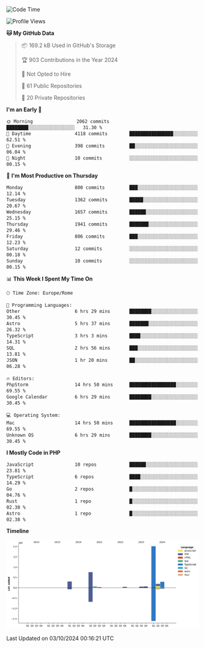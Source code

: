 <!--START_SECTION:waka-->
![Code Time](http://img.shields.io/badge/Code%20Time-5%2C350%20hrs%2025%20mins-blue)

![Profile Views](http://img.shields.io/badge/Profile%20Views-0-blue)

**🐱 My GitHub Data** 

> 📦 169.2 kB Used in GitHub's Storage 
 > 
> 🏆 903 Contributions in the Year 2024
 > 
> 🚫 Not Opted to Hire
 > 
> 📜 61 Public Repositories 
 > 
> 🔑 20 Private Repositories 
 > 
**I'm an Early 🐤** 

```text
🌞 Morning                2062 commits        ████████░░░░░░░░░░░░░░░░░   31.30 % 
🌆 Daytime                4118 commits        ████████████████░░░░░░░░░   62.51 % 
🌃 Evening                398 commits         ██░░░░░░░░░░░░░░░░░░░░░░░   06.04 % 
🌙 Night                  10 commits          ░░░░░░░░░░░░░░░░░░░░░░░░░   00.15 % 
```
📅 **I'm Most Productive on Thursday** 

```text
Monday                   800 commits         ███░░░░░░░░░░░░░░░░░░░░░░   12.14 % 
Tuesday                  1362 commits        █████░░░░░░░░░░░░░░░░░░░░   20.67 % 
Wednesday                1657 commits        ██████░░░░░░░░░░░░░░░░░░░   25.15 % 
Thursday                 1941 commits        ███████░░░░░░░░░░░░░░░░░░   29.46 % 
Friday                   806 commits         ███░░░░░░░░░░░░░░░░░░░░░░   12.23 % 
Saturday                 12 commits          ░░░░░░░░░░░░░░░░░░░░░░░░░   00.18 % 
Sunday                   10 commits          ░░░░░░░░░░░░░░░░░░░░░░░░░   00.15 % 
```


📊 **This Week I Spent My Time On** 

```text
🕑︎ Time Zone: Europe/Rome

💬 Programming Languages: 
Other                    6 hrs 29 mins       ████████░░░░░░░░░░░░░░░░░   30.45 % 
Astro                    5 hrs 37 mins       ███████░░░░░░░░░░░░░░░░░░   26.32 % 
TypeScript               3 hrs 3 mins        ████░░░░░░░░░░░░░░░░░░░░░   14.31 % 
SQL                      2 hrs 56 mins       ███░░░░░░░░░░░░░░░░░░░░░░   13.81 % 
JSON                     1 hr 20 mins        ██░░░░░░░░░░░░░░░░░░░░░░░   06.28 % 

🔥 Editors: 
PhpStorm                 14 hrs 50 mins      █████████████████░░░░░░░░   69.55 % 
Google Calendar          6 hrs 29 mins       ████████░░░░░░░░░░░░░░░░░   30.45 % 

💻 Operating System: 
Mac                      14 hrs 50 mins      █████████████████░░░░░░░░   69.55 % 
Unknown OS               6 hrs 29 mins       ████████░░░░░░░░░░░░░░░░░   30.45 % 
```

**I Mostly Code in PHP** 

```text
JavaScript               10 repos            ██████░░░░░░░░░░░░░░░░░░░   23.81 % 
TypeScript               6 repos             ████░░░░░░░░░░░░░░░░░░░░░   14.29 % 
Go                       2 repos             █░░░░░░░░░░░░░░░░░░░░░░░░   04.76 % 
Rust                     1 repo              █░░░░░░░░░░░░░░░░░░░░░░░░   02.38 % 
Astro                    1 repo              █░░░░░░░░░░░░░░░░░░░░░░░░   02.38 % 
```



**Timeline**

![Lines of Code chart](https://raw.githubusercontent.com/frnwtr/frnwtr/main/assets/bar_graph.png)


 Last Updated on 03/10/2024 00:16:21 UTC
<!--END_SECTION:waka-->